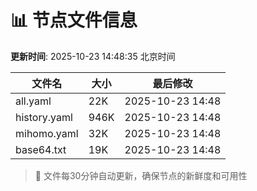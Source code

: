 # 📊 节点文件信息

**更新时间**: 2025-10-23 14:48:35 北京时间

| 文件名 | 大小 | 最后修改 |
|--------|------|----------|
| all.yaml | 22K | 2025-10-23 14:48 |
| history.yaml | 946K | 2025-10-23 14:48 |
| mihomo.yaml | 32K | 2025-10-23 14:48 |
| base64.txt | 19K | 2025-10-23 14:48 |

> 🔄 文件每30分钟自动更新，确保节点的新鲜度和可用性
